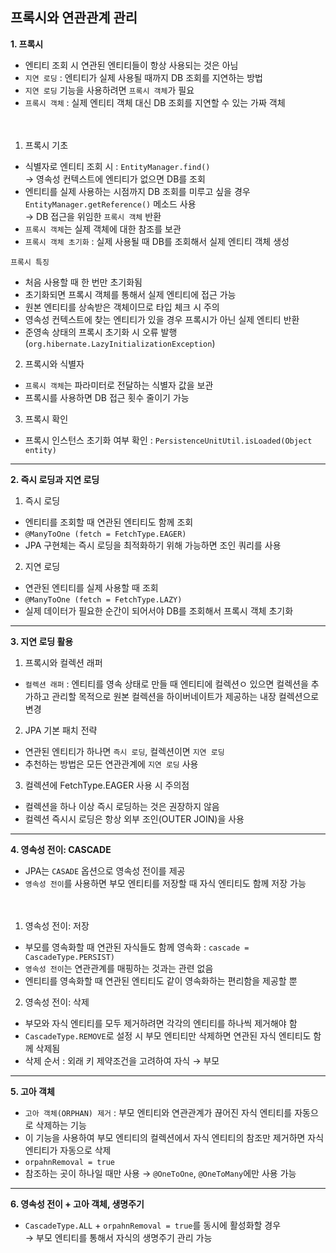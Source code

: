 ## 프록시와 연관관계 관리

**1. 프록시**
- 엔티티 조회 시 연관된 엔티티들이 항상 사용되는 것은 아님
- `지연 로딩` : 엔티티가 실제 사용될 때까지 DB 조회를 지연하는 방법
- `지연 로딩` 기능을 사용하려면 `프록시 객체`가 필요
- `프록시 객체` : 실제 엔티티 객체 대신 DB 조회를 지연할 수 있는 가짜 객체

　
1. 프록시 기초
- 식별자로 엔티티 조회 시 : `EntityManager.find()`\
→ 영속성 컨텍스트에 엔티티가 없으면 DB를 조회
- 엔티티를 실제 사용하는 시점까지 DB 조회를 미루고 싶을 경우 `EntityManager.getReference()` 메소드 사용\
→ DB 접근을 위임한 `프록시 객체` 반환
- `프록시 객체`는 실제 객체에 대한 참조를 보관
- `프록시 객체 초기화` : 실제 사용될 때 DB를 조회해서 실제 엔티티 객체 생성 

`프록시 특징`
- 처음 사용할 때 한 번만 초기화됨
- 초기화되면 프록시 객체를 통해서 실제 엔티티에 접근 가능
- 원본 엔티티를 상속받은 객체이므로 타입 체크 시 주의
- 영속성 컨텍스트에 찾는 엔티티가 있을 경우 프록시가 아닌 실제 엔티티 반환
- 준영속 상태의 프록시 초기화 시 오류 발행 (`org.hibernate.LazyInitializationException`)

2. 프록시와 식별자
- `프록시 객체`는 파라미터로 전달하는 식별자 값을 보관
- 프록시를 사용하면 DB 접근 횟수 줄이기 가능

3. 프록시 확인
- 프록시 인스턴스 초기화 여부 확인 : `PersistenceUnitUtil.isLoaded(Object entity)`

---

**2. 즉시 로딩과 지연 로딩**
1. 즉시 로딩
- 엔티티를 조회할 때 연관된 엔티티도 함께 조회
- `@ManyToOne (fetch = FetchType.EAGER)`
- JPA 구현체는 즉시 로딩을 최적화하기 위해 가능하면 조인 쿼리를 사용

2. 지연 로딩
- 연관된 엔티티를 실제 사용할 때 조회
- `@ManyToOne (fetch = FetchType.LAZY)`
- 실제 데이터가 필요한 순간이 되어서야 DB를 조회해서 프록시 객체 초기화

---

**3. 지연 로딩 활용**
1. 프록시와 컬렉션 래퍼
- `컬렉션 래퍼` : 엔티티를 영속 상태로 만들 때 엔티티에 컬렉션ㅇ 있으면 컬렉션을 추가하고 관리할 목적으로 원본 컬렉션을 하이버네이트가 제공하는 내장 컬렉션으로 변경

2. JPA 기본 패치 전략
- 연관된 엔티티가 하나면 `즉시 로딩`, 컬렉션이면 `지연 로딩`
- 추천하는 방법은 모든 연관관계에 `지연 로딩` 사용

3. 컬렉션에 FetchType.EAGER 사용 시 주의점
- 컬렉션을 하나 이상 즉시 로딩하는 것은 권장하지 않음
- 컬렉션 즉시시 로딩은 항상 외부 조인(OUTER JOIN)을 사용

---

**4. 영속성 전이: CASCADE**
- JPA는 `CASADE` 옵션으로 영속성 전이를 제공
- `영속성 전이`를 사용하면 부모 엔티티를 저장할 때 자식 엔티티도 함께 저장 가능

　
1. 영속성 전이: 저장
- 부모를 영속화할 때 연관된 자식들도 함께 영속화 : `cascade = CascadeType.PERSIST)`
- `영속성 전이`는 연관관계를 매핑하는 것과는 관련 없음
- 엔티티를 영속화할 때 연관된 엔티티도 같이 영속화하는 편리함을 제공할 뿐

2. 영속성 전이: 삭제
- 부모와 자식 엔티티를 모두 제거하려면 각각의 엔티티를 하나씩 제거해야 함
- `CascadeType.REMOVE`로 설정 시 부모 엔티티만 삭제하면 연관된 자식 엔티티도 함께 삭제됨
- 삭제 순서 : 외래 키 제약조건을 고려하여 자식 → 부모

---

**5. 고아 객체**
- `고아 객체(ORPHAN) 제거` : 부모 엔티티와 연관관계가 끊어진 자식 엔티티를 자동으로 삭제하는 기능
- 이 기능을 사용하여 부모 엔티티의 컬렉션에서 자식 엔티티의 참조만 제거하면 자식 엔티티가 자동으로 삭제
- `orpahnRemoval = true`
- 참조하는 곳이 하나일 때만 사용 → `@OneToOne`, `@OneToMany`에만 사용 가능

---

**6. 영속성 전이 + 고아 객체, 생명주기**
- `CascadeType.ALL` + `orpahnRemoval = true`를 동시에 활성화할 경우\
→ 부모 엔티티를 통해서 자식의 생명주기 관리 가능
